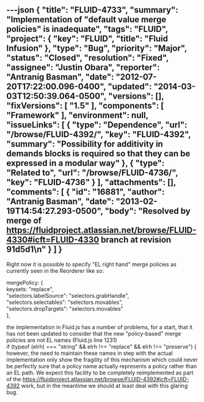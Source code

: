 ---json
{
  "title": "FLUID-4733",
  "summary": "Implementation of \"default value merge policies\" is inadequate",
  "tags": "FLUID",
  "project": {
    "key": "FLUID",
    "title": "Fluid Infusion"
  },
  "type": "Bug",
  "priority": "Major",
  "status": "Closed",
  "resolution": "Fixed",
  "assignee": "Justin Obara",
  "reporter": "Antranig Basman",
  "date": "2012-07-20T17:22:00.096-0400",
  "updated": "2014-03-03T12:50:39.064-0500",
  "versions": [],
  "fixVersions": [
    "1.5"
  ],
  "components": [
    "Framework"
  ],
  "environment": null,
  "issueLinks": [
    {
      "type": "Dependence",
      "url": "/browse/FLUID-4392/",
      "key": "FLUID-4392",
      "summary": "Possibility for additivity in demands blocks is required so that they can be expressed in a modular way"
    },
    {
      "type": "Related to",
      "url": "/browse/FLUID-4736/",
      "key": "FLUID-4736"
    }
  ],
  "attachments": [],
  "comments": [
    {
      "id": "16881",
      "author": "Antranig Basman",
      "date": "2013-02-19T14:54:27.293-0500",
      "body": "Resolved by merge of <https://fluidproject.atlassian.net/browse/FLUID-4330#icft=FLUID-4330> branch at revision 91d5d1\n"
    }
  ]
}
---
Right now it is possible to specify "EL right hand" merge policies as currently seen in the Reorderer like so:

mergePolicy: {\
keysets: "replace",\
"selectors.labelSource": "selectors.grabHandle",\
"selectors.selectables": "selectors.movables",\
"selectors.dropTargets": "selectors.movables"\
},

the implementation in Fluid.js has a number of problems, for a start, that it has not been updated to consider that the new "policy-based" merge policies are not EL names (Fluid.js line 1231)\
if (typeof (elrh) === "string" && elrh !== "replace" && elrh !== "preserve") {\
however, the need to maintain these names in step with the actual implementation only show the fragility of this mechanism which could never be perfectly sure that a policy name actually represents a policy rather than an EL path. We expect this facility to be completely reimplemented as part of the <https://fluidproject.atlassian.net/browse/FLUID-4392#icft=FLUID-4392> work, but in the meantime we should at least deal with this glaring bug.

        